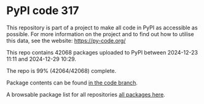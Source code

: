 # PyPI code 317

This repository is part of a project to make all code in PyPI as accessible as possible. For more information 
on the project and to find out how to utilise this data, see the website: https://py-code.org/

This repo contains 42068 packages uploaded to PyPI between 
2024-12-23 11:11 and 2024-12-29 10:29.

The repo is 99% (42064/42068) complete.

Package contents can be found [in the code branch](https://github.com/pypi-data/pypi-mirror-317/tree/code/packages).

A browsable package list for all repositories [all packages here](https://py-code.org/repositories/pypi-mirror-317).


